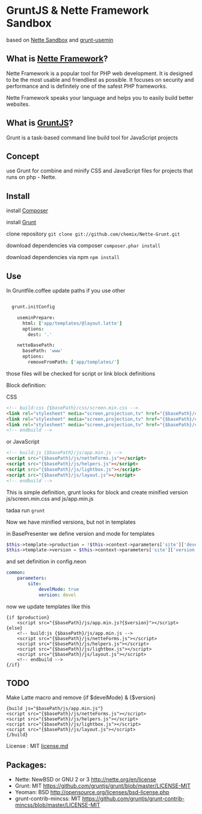 GruntJS & Nette Framework Sandbox
=================================

based on [Nette Sandbox](https://github.com/nette/sandbox) and [grunt-usemin](https://github.com/yeoman/grunt-usemin)


What is [Nette Framework](http://nette.org)?
------------------------

Nette Framework is a popular tool for PHP web development. It is designed to be
the most usable and friendliest as possible. It focuses on security and
performance and is definitely one of the safest PHP frameworks.

Nette Framework speaks your language and helps you to easily build better websites.

What is [GruntJS](http://gruntjs.com)?
------------------------

Grunt is a task-based command line build tool for JavaScript projects



Concept
------------------------

use Grunt for combine and minify CSS and JavaScript files for projects that runs
on php - Nette.


Install
------------------------

install [Composer](http://getcomposer.org)

install [Grunt](http://gruntjs.com)

clone repository
`git clone git://github.com/chemix/Nette-Grunt.git`

download dependencies via composer
`composer.phar install`

download dependencies via npm
`npm install`


Use
------------------------

In Gruntfile.coffee update paths if you use other
```CoffeeScript

  grunt.initConfig

    useminPrepare:
      html: ['app/templates/@layout.latte']
      options:
        dest: '.'

    netteBasePath:
      basePath: 'www'
      options:
        removeFromPath: ['app/templates/']

```

those files will be checked for script or link block definitions

Block definition:

CSS
```html
<!-- build:css {$basePath}/css/screen.min.css -->
<link rel="stylesheet" media="screen,projection,tv" href="{$basePath}/css/reset.css">
<link rel="stylesheet" media="screen,projection,tv" href="{$basePath}/css/screen.css">
<link rel="stylesheet" media="screen,projection,tv" href="{$basePath}/css/hyperCSS3.css">
<!-- endbuild -->
```


or JavaScript
```html
<!-- build:js {$basePath}/js/app.min.js -->
<script src="{$basePath}/js/netteForms.js"></script>
<script src="{$basePath}/js/helpers.js"></script>
<script src="{$basePath}/js/lightbox.js"></script>
<script src="{$basePath}/js/layout.js"></script>
<!-- endbuild -->
```

This is simple definition, grunt looks for block and create minified version js/screen.min.css and js/app.min.js

tadaa run `grunt`

Now we have minified versions, but not in templates

in BasePresenter we define version and mode for templates

```php
$this->template->production = !$this->context->parameters['site']['develMode'];
$this->template->version = $this->context->parameters['site']['version'];
```
and set definition in config.neon

```yaml
common:
	parameters:
		site:
			develMode: true
			version: devel
```

now we update templates like this

```smarty
{if $production}
	<script src="{$basePath}/js/app.min.js?{$version}"></script>
{else}
	<!-- build:js {$basePath}/js/app.min.js -->
	<script src="{$basePath}/js/netteForms.js"></script>
	<script src="{$basePath}/js/helpers.js"></script>
	<script src="{$basePath}/js/lightbox.js"></script>
	<script src="{$basePath}/js/layout.js"></script>
	<!-- endbuild -->
{/if}
```


TODO
------------------------

Make Latte macro and remove {if $develMode} & {$version}

```smarty
{build js="$basePath/js/app.min.js"}
<script src="{$basePath}/js/netteForms.js"></script>
<script src="{$basePath}/js/helpers.js"></script>
<script src="{$basePath}/js/lightbox.js"></script>
<script src="{$basePath}/js/layout.js"></script>
{/build}
```



License : MIT [license.md](https://github.com/chemix/Nette-Grunt/blob/master/license.md)

Packages:
------------------------
 - Nette: NewBSD or GNU 2 or 3 http://nette.org/en/license
 - Grunt: MIT https://github.com/gruntjs/grunt/blob/master/LICENSE-MIT
 - Yeoman: BSD http://opensource.org/licenses/bsd-license.php
 - grunt-contrib-mincss: MIT https://github.com/gruntjs/grunt-contrib-mincss/blob/master/LICENSE-MIT



